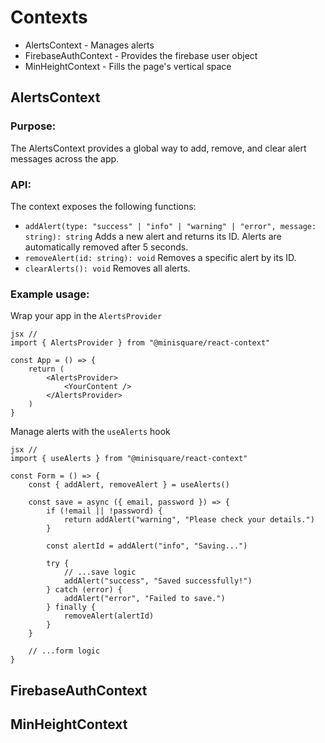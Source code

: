# Contexts

-   AlertsContext - Manages alerts
-   FirebaseAuthContext - Provides the firebase user object
-   MinHeightContext - Fills the page's vertical space

## AlertsContext

### Purpose:

The AlertsContext provides a global way to add, remove, and clear alert messages across the app.

### API:

The context exposes the following functions:

-   `addAlert(type: "success" | "info" | "warning" | "error", message: string): string` Adds a new alert and returns its ID. Alerts are automatically removed after 5 seconds.
-   `removeAlert(id: string): void` Removes a specific alert by its ID.
-   `clearAlerts(): void` Removes all alerts.

### Example usage:

Wrap your app in the `AlertsProvider`

```
jsx //
import { AlertsProvider } from "@minisquare/react-context"

const App = () => {
    return (
        <AlertsProvider>
            <YourContent />
        </AlertsProvider>
    )
}
```

Manage alerts with the `useAlerts` hook

```
jsx //
import { useAlerts } from "@minisquare/react-context"

const Form = () => {
    const { addAlert, removeAlert } = useAlerts()

    const save = async ({ email, password }) => {
        if (!email || !password) {
            return addAlert("warning", "Please check your details.")
        }

        const alertId = addAlert("info", "Saving...")

        try {
            // ...save logic
            addAlert("success", "Saved successfully!")
        } catch (error) {
            addAlert("error", "Failed to save.")
        } finally {
            removeAlert(alertId)
        }
    }

    // ...form logic
}
```

## FirebaseAuthContext

## MinHeightContext
